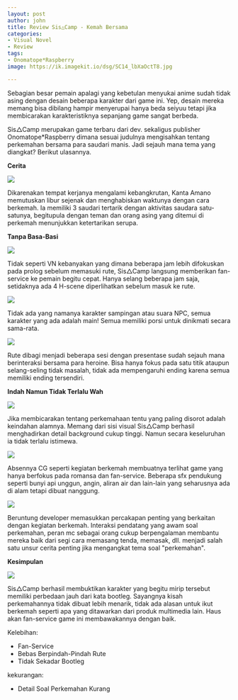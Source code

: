 ```yaml
---
layout: post
author: john
title: Review Sis△Camp - Kemah Bersama
categories:
- Visual Novel
- Review
tags:
- Onomatope*Raspberry
image: https://ik.imagekit.io/dsg/SC14_lbXaOctT8.jpg

---
```

Sebagian besar pemain apalagi yang kebetulan menyukai anime sudah tidak asing dengan desain beberapa karakter dari game ini. Yep, desain mereka memang bisa dibilang hampir menyerupai hanya beda seiyuu tetapi jika membicarakan karakteristiknya sepanjang game sangat berbeda.

Sis△Camp merupakan game terbaru dari dev. sekaligus publisher Onomatope*Raspberry dimana sesuai judulnya mengisahkan tentang perkemahan bersama para saudari manis. Jadi sejauh mana tema yang diangkat? Berikut ulasannya.

**Cerita**

![](https://ik.imagekit.io/dsg/SC1_GzxXtljHP.jpg)

Dikarenakan tempat kerjanya mengalami kebangkrutan, Kanta Amano memutuskan libur sejenak dan menghabiskan waktunya dengan cara berkemah. Ia memiliki 3 saudari tertarik dengan aktivitas saudara satu-satunya, begitupula dengan teman dan orang asing yang ditemui di perkemah menunjukkan ketertarikan serupa.

**Tanpa Basa-Basi**

![](https://ik.imagekit.io/dsg/SC11_e-SubV2p_A.jpg)

Tidak seperti VN kebanyakan yang dimana beberapa jam lebih difokuskan pada prolog sebelum memasuki rute, Sis△Camp langsung memberikan fan-service ke pemain begitu cepat. Hanya selang beberapa jam saja, setidaknya ada 4 H-scene diperlihatkan sebelum masuk ke rute.

![](https://ik.imagekit.io/dsg/SC15_3knXX6_3kz.jpg)

Tidak ada yang namanya karakter sampingan atau suara NPC, semua karakter yang ada adalah main! Semua memiliki porsi untuk dinikmati secara sama-rata.

![](https://ik.imagekit.io/dsg/SC18_-6E0H26Ls.jpg)

Rute dibagi menjadi beberapa sesi dengan presentase sudah sejauh mana berinteraksi bersama para heroine. Bisa hanya fokus pada satu titik ataupun selang-seling tidak masalah, tidak ada mempengaruhi ending karena semua memiliki ending tersendiri.

**Indah Namun Tidak Terlalu Wah**

![](https://ik.imagekit.io/dsg/SC13_1ld_AIS1I.jpg)

Jika membicarakan tentang perkemahaan tentu yang paling disorot adalah keindahan alamnya. Memang dari sisi visual Sis△Camp berhasil menghadirkan detail background cukup tinggi. Namun secara keseluruhan ia tidak terlalu istimewa.

![](https://ik.imagekit.io/dsg/SC10_O1x6n-vs4.jpg)

Absennya CG seperti kegiatan berkemah membuatnya terlihat game yang hanya berfokus pada romansa dan fan-service. Beberapa sfx pendukung seperti bunyi api unggun, angin, aliran air dan lain-lain yang seharusnya ada di alam tetapi dibuat nanggung.

![](https://ik.imagekit.io/dsg/SC17_K7T1bCVk9.jpg)

Beruntung developer memasukkan percakapan penting yang berkaitan dengan kegiatan berkemah. Interaksi pendatang yang awam soal perkemahan, peran mc sebagai orang cukup berpengalaman membantu mereka baik dari segi cara memasang tenda, memasak, dll. menjadi salah satu unsur cerita penting jika mengangkat tema soal "perkemahan".

**Kesimpulan**

![](https://ik.imagekit.io/dsg/SC8_1NDRW3du4r.jpg)

Sis△Camp berhasil membuktikan karakter yang begitu mirip tersebut memiliki perbedaan jauh dari kata bootleg. Sayangnya kisah perkemahannya tidak dibuat lebih menarik, tidak ada alasan untuk ikut berkemah seperti apa yang ditawarkan dari produk multimedia lain. Haus akan fan-service game ini membawakannya dengan baik.

Kelebihan:

* Fan-Service
* Bebas Berpindah-Pindah Rute
* Tidak Sekadar Bootleg

kekurangan:

* Detail Soal Perkemahan Kurang